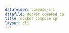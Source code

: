 ```yaml
---
datafolder: compose-cli
datafile: docker_compose_cp
title: docker compose cp
layout: cli
---
```


<!--
Sorry, but the contents of this page are automatically generated from
Docker's source code. If you want to suggest a change to the text that appears
here, you'll need to find the string by searching this repo:
https://github.com/docker/compose
-->